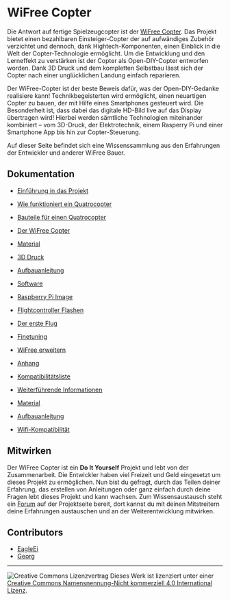 # WiFree Copter
Die Antwort auf fertige Spielzeugcopter ist der [WiFree Copter](http://open-diy-projects.com/wifree-copter/). Das Projekt bietet einen bezahlbaren Einsteiger-Copter der auf aufwändiges Zubehör verzichtet und dennoch, dank Hightech-Komponenten, einen Einblick in die Welt der Copter-Technologie ermöglicht. Um die Entwicklung und den Lerneffekt zu verstärken ist der Copter als Open-DIY-Copter entworfen worden. Dank 3D Druck und dem kompletten Selbstbau lässt sich der Copter nach einer unglücklichen Landung einfach reparieren.

Der WiFree-Copter ist der beste Beweis dafür, was der Open-DIY-Gedanke realisiere kann! Technikbegeisterten wird ermöglicht, einen neuartigen Copter zu bauen, der mit Hilfe eines Smartphones gesteuert wird. Die Besonderheit ist, dass dabei das digitale HD-Bild live auf das Display übertragen wird! Hierbei werden sämtliche Technologien miteinander kombiniert – vom 3D-Druck, der Elektrotechnik, einem Rasperry Pi und einer Smartphone App bis hin zur Copter-Steuerung.

Auf dieser Seite befindet sich eine Wissenssammlung aus den Erfahrungen der Entwickler und anderer WiFree Bauer. 

## Dokumentation

* [Einführung in das Projekt](01_einfuehrung_in_das_projekt.md)
* [Wie funktioniert ein Quatrocopter](01_02_wie_funktioniert_ein_quatrocopter.md)
* [Bauteile für einen Quatrocopter](01_03_bauteile_fuer_einen_quatrocopter.md)
* [Der WiFree Copter](02_der_wifree_copter.md)
* [Material](02_01_material.md)
* [3D Druck](02_02_3D_druck.md)
* [Aufbauanleitung](02_03_aufbauanleitung.md)
* [Software](02_04_software.md)
* [Raspberry Pi Image](02_05_raspberry_pi_image.md)
* [Flightcontroller Flashen](02_06_flightcontroller_flashen.md)
* [Der erste Flug](03_der_erste_flug.md)
* [Finetuning](03_01_finetuning.md)
* [WiFree erweitern](04_wifree_erweitern.md)
* [Anhang](05_anhang.md)
* [Kompatibilitätsliste](05_01_kompatibilitaetsliste.md)
* [Weiterführende Informationen](05_02_weiterfuehrende_informationen.md)

* [Material](material.md)
* [Aufbauanleitung](aufbauanleitung.md)
* [Wifi-Kompatibilität](wifi-kompatibilitaet.md)

## Mitwirken
Der WiFree Copter ist ein **Do It Yourself** Projekt und lebt von der Zusammenarbeit. Die Entwickler haben viel Freizeit und Geld eingesetzt um dieses Projekt zu ermöglichen. Nun bist du gefragt, durch das Teilen deiner Erfahrung, das erstellen von Anleitungen oder ganz einfach durch deine Fragen lebt dieses Projekt und kann wachsen. Zum Wissensaustausch steht ein [Forum](http://open-diy-projects.com/discussion/wifree-copter/) auf der Projektseite bereit, dort kannst du mit deinen Mitstreitern deine Erfahrungen austauschen und an der Weiterentwicklung mitwirken. 

## Contributors
* [EagleEi](http://open-diy-projects.com/users/eagleei/)
* [Georg](http://open-diy-projects.com/users/georg-lakeit/)

-----

![Creative Commons Lizenzvertrag](https://i.creativecommons.org/l/by-nc-sa/4.0/88x31.png) Dieses Werk ist lizenziert unter einer [Creative Commons Namensnennung-Nicht kommerziell 4.0 International Lizenz](http://creativecommons.org/licenses/by-nc/4.0/).

